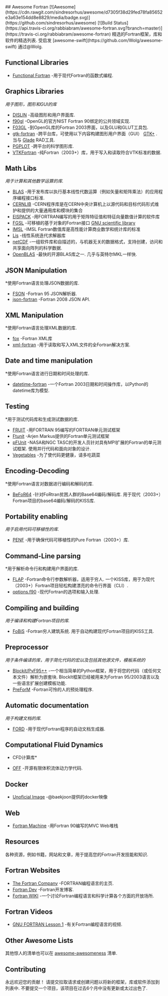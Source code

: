 <div class="github-widget" data-repo="rabbiabram/awesome-fortran"></div>
<script async src="https://pagead2.googlesyndication.com/pagead/js/adsbygoogle.js"></script><ins class="adsbygoogle" style="display:block" data-ad-client="ca-pub-6890694312814945" data-ad-slot="5473692530" data-ad-format="auto"  data-full-width-responsive="true"></ins><script>(adsbygoogle = window.adsbygoogle || []).push({});</script>
## Awesome Fortran [![Awesome](https://cdn.rawgit.com/sindresorhus/awesome/d7305f38d29fed78fa85652e3a63e154dd8e8829/media/badge.svg)](https://github.com/sindresorhus/awesome) [![Build Status](https://api.travis-ci.org/rabbiabram/awesome-fortran.svg?branch=master)](https://travis-ci.org/rabbiabram/awesome-fortran)
 精选的Fortran框架，库和软件的精选列表.  受启发 [awesome-swift](https://github.com/Wolg/awesome-swift) 通过@Wolg.


## Functional Libraries
* [Functional Fortran](https://github.com/wavebitscientific/functional-fortran) -用于现代Fortran的函数式编程.


## Graphics Libraries
*用于图形，图形和GUI的库*

* [DISLIN](https://www.mps.mpg.de/dislin/) -高级图形和用户界面库.
* [f90gl](https://math.nist.gov/f90gl/) -OpenGL的官方NIST Fortran 90绑定的公共领域实现.
* [F03GL](http://www-stone.ch.cam.ac.uk/pub/f03gl/index.xhtml) -到OpenGL库的Fortran 2003界面，以及GLU和GLUT工具包.
* [gtk-fortran](https://github.com/vmagnin/gtk-fortran/wiki) -跨平台库，可使用以下内容构建图形用户界面（GUI） [GTK+](https://www.gtk.org/) .  当与 [Glade](https://glade.gnome.org/) RAD工具.
* [PGPLOT](https://www.astro.caltech.edu/~tjp/pgplot/) -跨平台的科学图形库.
* [VTKFortran](https://github.com/szaghi/VTKFortran) -纯Fortran（2003+）库，用于写入和读取符合VTK标准的数据.

## Math Libs
*用于计算和其他数学运算的库.*

* [BLAS](http://www.netlib.org/blas/) -用于发布库以执行基本线性代数运算（例如矢量和矩阵乘法）的应用程序编程接口标准.
* [CERNLIB](http://cernlib.web.cern.ch/cernlib/) -CERN程序库是在CERN中央计算机上以源代码和目标代码形式维护和提供的大量通用库和模块的集合
* [EISPACK](http://www.netlib.org/eispack/) -用FORTRAN编写的用于矩阵特征值和特征向量数值计算的软件库
* [FGSL](https://www.lrz.de/services/software/mathematik/gsl/fortran/index.html) -可移植的基于对象的Fortran接口 [GNU scientific library](https://www.lrz.de/services/software/mathematik/gsl/)
* [IMSL](https://www.imsl.com/products/imsl-fortran-libraries) -IMSL Fortran数值库是高性能计算商业数学和统计库的标准
* [Lis](https://www.ssisc.org/lis/index.en.html) -线性系统迭代求解器库
* [netCDF](https://github.com/Unidata/netcdf-fortran) -一组软件库和自描述的，与机器无关的数据格式，支持创建，访问和共享面向阵列的科学数据.
* [OpenBLAS](https://github.com/xianyi/OpenBLAS)  -最快的开源BLAS库之一.  几乎与英特尔MKL一样快.

## JSON Manipulation
*使用Fortran语言处理JSON数据的库.

* [FSON](https://github.com/josephalevin/fson) -Fortran 95 JSON解析器.
* [json-fortran](https://github.com/jacobwilliams/json-fortran) -Fortran 2008 JSON API.

## XML Manipulation
*使用Fortran语言处理XML数据的库.

* [fox](https://github.com/andreww/fox) -Fortran XML库
* [xml-fortran](https://sourceforge.net/projects/xml-fortran/) -用于读取和写入XML文件的全Fortran解决方案.

## Date and time manipulation
*使用Fortran语言进行日期和时间处理的库.

* [datetime-fortran](https://github.com/wavebitscientific/datetime-fortran) -一个Fortran 2003日期和时间操作库，以Python的datetime库为模型.

## Testing
*用于测试代码库和生成测试数据的库.

* [FRUIT](https://sourceforge.net/projects/fortranxunit/) -用FORTRAN 95编写的FORTRAN单元测试框架
* [Ftunit](http://flibs.sourceforge.net/ftnunit.html) -Arjen Markus提供的Fortran单元测试框架
* [pFUnit](https://sourceforge.net/projects/pfunit/)  -NASA和NGC TASC的开发人员针对具有MPI扩展的Fortran的单元测试框架.  使用并行代码和面向对象的设计.
* [Vegetables](https://gitlab.com/everythingfunctional/vegetables) -为了使代码更健康，请多吃蔬菜

## Encoding-Decoding
*使用Fortran语言对数据进行编码和解码的库.

* [BeFoR64](https://github.com/szaghi/BeFoR64)  -针对FoRtran贫困人群的Base64编码/解码库.  用于现代（2003+）Fortran项目的base64编码/解码的KISS库.

## Portability enabling
*用于启用代码可移植性的库.*

* [PENF](https://github.com/szaghi/PENF) -用于确保代码可移植性的Pure Fortran（2003+）库.

## Command-Line parsing
*用于解析命令行和构建用户界面的库.

* [FLAP](https://github.com/szaghi/FLAP)  -Fortran命令行参数解析器，适用于穷人.  一个KISS库，用于为现代（2003+）Fortran项目轻松构建漂亮的命令行界面（CLI）.
* [options.f90](https://github.com/cngilbreth/optionsf90) -现代Fortran的选项和输入处理.

## Compiling and building
*用于编译和构建Fortran项目的库.*

* [FoBiS](https://github.com/szaghi/FoBiS)  -Fortran穷人建筑系统.  用于自动构建现代Fortran项目的KISS工具.

## Preprocessor
*用于条件编译的库，用于简化代码的宏以及包括其他源文件，模板系统的*

* [Blockit/PyF95++](http://blockit.sourceforge.net/)  -一个相当简单的Python框架，用于将您的代码（或任何文本文件）解析为嵌套块.  BlockIt框架已经被用来为Fortran 95/2003语言以及一些语言扩展创建模板功能.
* [PreForM](https://github.com/szaghi/PreForM) -Fortran可怜的人的预处理程序.

## Automatic documentation
*用于构建文档的库.*

* [FORD](https://github.com/cmacmackin/ford) -用于现代Fortran程序的自动文档生成器.

## Computational Fluid Dynamics
* CFD计算库*

* [OFF](https://github.com/szaghi/OFF/tree/testing) -开源有限体积流体动力学代码.

## Docker

* [Unoficial Image](https://hub.docker.com/r/baekjoon/onlinejudge-fortran/) -@baekjoon提供的docker映像

## Web

* [Fortran Machine](https://github.com/mapmeld/fortran-machine) -用Fortran 90编写的MVC Web堆栈

## Resources
各种资源，例如书籍，网站和文章，用于提高您的Fortran开发技能和知识.

## Fortran Websites

* [The Fortran Company](https://www.fortran.com/) -FORTRAN编程语言的主页.
* [Fortran Dev](https://fortrandev.wordpress.com/) -Fortran开发博客.
* [Fortran WIKI](http://fortranwiki.org/fortran/show/HomePage) -一个讨论Fortran编程语言和科学计算各个方面的开放场所.

## Fortran Videos

* [GNU FORTRAN Lesson 1](https://www.youtube.com/watch?v=qUy8M10uZRU) -有关Fortran编程语言的视频.

## Other Awesome Lists

其他惊人的清单也可以在 [awesome-awesomeness](https://github.com/bayandin/awesome-awesomeness) 清单.

## Contributing

 永远欢迎您的贡献！  请提交拉取请求或创建问题以将新的框架，库或软件添加到列表中.  不要提交一个项目，该项目在过去6个月中没有更新或太过出色了.
